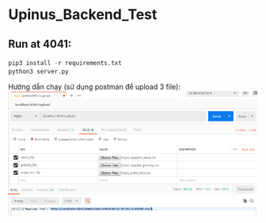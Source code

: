 # Upinus_Backend_Test

## Run at 4041:
```python
pip3 install -r requirements.txt
python3 server.py
```
Hướng dẫn chạy (sử dụng postman để upload 3 file):
![alt text](https://raw.githubusercontent.com/MalwareC500/Upinus_Backend_Test/master/hd.png)

